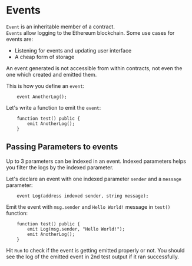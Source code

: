 # Events

`Event` is an inheritable member of a contract.  
`Events` allow logging to the Ethereum blockchain. Some use cases for events are:

- Listening for events and updating user interface
- A cheap form of storage

An event generated is not accessible from within contracts, not even the one which created and emitted them.

This is how you define an `event`:

```
    event AnotherLog();
```

Let's write a function to emit the `event`:

```
    function test() public {
        emit AnotherLog();
    }
```

## Passing Parameters to events

Up to 3 parameters can be indexed in an event.
Indexed parameters helps you filter the logs by the indexed parameter.

Let's declare an event with one indexed parameter `sender` and a `message` parameter:

```
    event Log(address indexed sender, string message);
```

Emit the event with `msg.sender` and `Hello World!` message in `test()` function:

```
    function test() public {
        emit Log(msg.sender, "Hello World!");
        emit AnotherLog();
    }
```

Hit `Run` to check if the event is getting emitted properly or not.
You should see the log of the emitted event in 2nd test output if it ran successfully.
